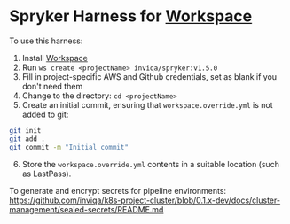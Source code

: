 # Spryker Harness for [Workspace]

To use this harness:

1. Install [Workspace]
2. Run `ws create <projectName> inviqa/spryker:v1.5.0`
3. Fill in project-specific AWS and Github credentials, set as blank if you don't need them
4. Change to the <projectName> directory: `cd <projectName>`
5. Create an initial commit, ensuring that `workspace.override.yml` is not added to git:
```bash
git init
git add .
git commit -m "Initial commit"
```
6. Store the `workspace.override.yml` contents in a suitable location (such as LastPass).

To generate and encrypt secrets for pipeline environments: 
https://github.com/inviqa/k8s-project-cluster/blob/0.1.x-dev/docs/cluster-management/sealed-secrets/README.md

[Workspace]: https://github.com/my127/workspace
